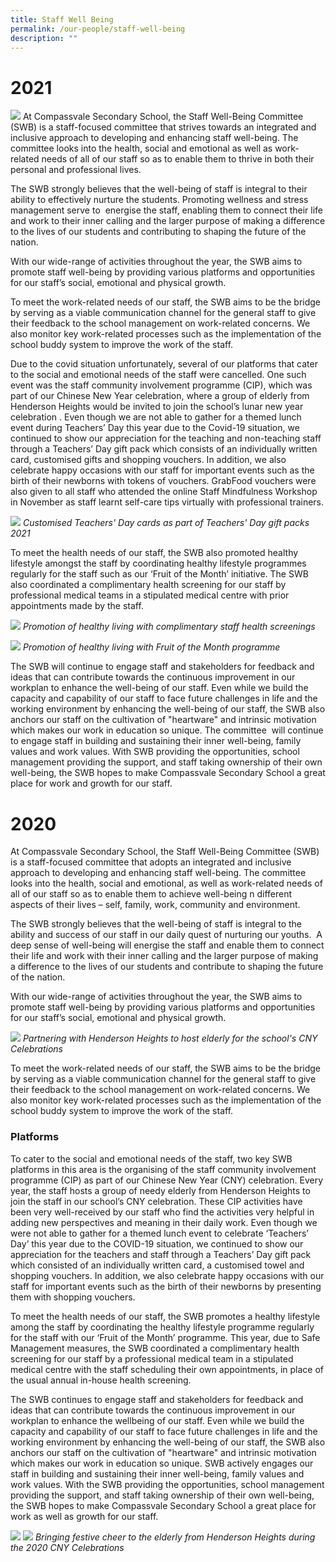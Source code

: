 ```yaml
---
title: Staff Well Being
permalink: /our-people/staff-well-being
description: ""
---
```

# 2021
![](/images/Staff%20Well-Being%20Committee.jpg)
At Compassvale Secondary School, the Staff Well-Being Committee (SWB) is a staff-focused committee that strives towards an integrated and inclusive approach to developing and enhancing staff well-being. The committee looks into the health, social and emotional as well as work-related needs of all of our staff so as to enable them to thrive in both their personal and professional lives.

The SWB strongly believes that the well-being of staff is integral to their ability to effectively nurture the students. Promoting wellness and stress management serve to  energise the staff, enabling them to connect their life and work to their inner calling and the larger purpose of making a difference to the lives of our students and contributing to shaping the future of the nation.

With our wide-range of activities throughout the year, the SWB aims to promote staff well-being by providing various platforms and opportunities for our staff’s social, emotional and physical growth.

To meet the work-related needs of our staff, the SWB aims to be the bridge by serving as a viable communication channel for the general staff to give their feedback to the school management on work-related concerns. We also monitor key work-related processes such as the implementation of the school buddy system to improve the work of the staff. 

  

Due to the covid situation unfortunately, several of our platforms that cater to the social and emotional needs of the staff were cancelled. One such event was the staff community involvement programme (CIP), which was part of our Chinese New Year celebration, where a group of elderly from Henderson Heights would be invited to join the school’s lunar new year celebration . Even though we are not able to gather for a themed lunch event during Teachers’ Day this year due to the Covid-19 situation, we continued to show our appreciation for the teaching and non-teaching staff through a Teachers’ Day gift pack which consists of an individually written card, customised gifts and shopping vouchers. In addition, we also celebrate happy occasions with our staff for important events such as the birth of their newborns with tokens of vouchers. GrabFood vouchers were also given to all staff who attended the online Staff Mindfulness Workshop in November as staff learnt self-care tips virtually with professional trainers.

![](/images/Customised%20Teachers%20Day%20Cards%20as%20part%20of%20Teachers%20Day%20Gift%20Packs%202021.jpg)
*Customised Teachers' Day cards as part of Teachers' Day gift packs 2021*

To meet the health needs of our staff, the SWB also promoted healthy lifestyle amongst the staff by coordinating healthy lifestyle programmes regularly for the staff such as our ‘Fruit of the Month’ initiative. The SWB also coordinated a complimentary health screening for our staff by professional medical teams in a stipulated medical centre with prior appointments made by the staff.

![](/images/Promotion%20of%20healthy%20living%20with%20complimentary%20staff%20health%20screenings.jpg)
*Promotion of healthy living with complimentary staff health screenings*

![](/images/Promotion%20of%20healthy%20living%20with%20Fruit%20of%20the%20Month%20programme.jpg)
*Promotion of healthy living with Fruit of the Month programme*

The SWB will continue to engage staff and stakeholders for feedback and ideas that can contribute towards the continuous improvement in our workplan to enhance the well-being of our staff. Even while we build the capacity and capability of our staff to face future challenges in life and the working environment by enhancing the well-being of our staff, the SWB also anchors our staff on the cultivation of "heartware" and intrinsic motivation which makes our work in education so unique. The committee  will continue to engage staff in building and sustaining their inner well-being, family values and work values. With SWB providing the opportunities, school management providing the support, and staff taking ownership of their own well-being, the SWB hopes to make Compassvale Secondary School a great place for work and growth for our staff.

# 2020

At Compassvale Secondary School, the Staff Well-Being Committee (SWB) is a staff-focused committee that adopts an integrated and inclusive approach to developing and enhancing staff well-being. The committee looks into the health, social and emotional, as well as work-related needs of all of our staff so as to enable them to achieve well-being n different aspects of their lives – self, family, work, community and environment.

The SWB strongly believes that the well-being of staff is integral to the ability and success of our staff in our daily quest of nurturing our youths.  A deep sense of well-being will energise the staff and enable them to connect their life and work with their inner calling and the larger purpose of making a difference to the lives of our students and contribute to shaping the future of the nation.

With our wide-range of activities throughout the year, the SWB aims to promote staff well-being by providing various platforms and opportunities for our staff’s social, emotional and physical growth.

![](/images/Hosting%20of%20elderly%20from%20Henderson%20Heights%20for%20CNY%20celebration%203.jpg)
*Partnering with Henderson Heights to host elderly for the school's CNY Celebrations*

To meet the work-related needs of our staff, the SWB aims to be the bridge by serving as a viable communication channel for the general staff to give their feedback to the school management on work-related concerns. We also monitor key work-related processes such as the implementation of the school buddy system to improve the work of the staff.

### Platforms  

To cater to the social and emotional needs of the staff, two key SWB platforms in this area is the organising of the staff community involvement programme (CIP) as part of our Chinese New Year (CNY) celebration. Every year, the staff hosts a group of needy elderly from Henderson Heights to join the staff in our school’s CNY celebration. These CIP activities have been very well-received by our staff who find the activities very helpful in adding new perspectives and meaning in their daily work. Even though we were not able to gather for a themed lunch event to celebrate ‘Teachers’ Day’ this year due to the COVID-19 situation, we continued to show our appreciation for the teachers and staff through a Teachers’ Day gift pack which consisted of an individually written card, a customised towel and shopping vouchers. In addition, we also celebrate happy occasions with our staff for important events such as the birth of their newborns by presenting them with shopping vouchers.

To meet the health needs of our staff, the SWB promotes a healthy lifestyle among the staff by coordinating the healthy lifestyle programme regularly for the staff with our ‘Fruit of the Month’ programme. This year, due to Safe Management measures, the SWB coordinated a complimentary health screening for our staff by a professional medical team in a stipulated medical centre with the staff scheduling their own appointments, in place of the usual annual in-house health screening. 

The SWB continues to engage staff and stakeholders for feedback and ideas that can contribute towards the continuous improvement in our workplan to enhance the wellbeing of our staff. Even while we build the capacity and capability of our staff to face future challenges in life and the working environment by enhancing the well-being of our staff, the SWB also anchors our staff on the cultivation of "heartware" and intrinsic motivation which makes our work in education so unique. SWB actively engages our staff in building and sustaining their inner well-being, family values and work values. With the SWB providing the opportunities, school management providing the support, and staff taking ownership of their own well-being, the SWB hopes to make Compassvale Secondary School a great place for work as well as growth for our staff.

![](/images/Hosting%20of%20elderly%20from%20Henderson%20Heights%20for%20CNY%20celebration%201.jpg)
![](/images/Hosting%20of%20elderly%20from%20Henderson%20Heights%20for%20CNY%20celebration%202.jpg)
*Bringing festive cheer to the elderly from Henderson Heights during the 2020 CNY Celebrations*